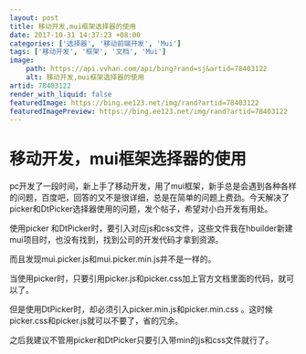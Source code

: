 ```yaml
---
layout: post
title: 移动开发,mui框架选择器的使用
date: 2017-10-31 14:37:23 +08:00
categories: ['选择器', '移动前端开发', 'Mui']
tags: ['移动开发', '框架', '文档', 'Mui']
image:
    path: https://api.vvhan.com/api/bing?rand=sj&artid=78403122
    alt: 移动开发,mui框架选择器的使用
artid: 78403122
render_with_liquid: false
featuredImage: https://bing.ee123.net/img/rand?artid=78403122
featuredImagePreview: https://bing.ee123.net/img/rand?artid=78403122
---
```


# 移动开发，mui框架选择器的使用

pc开发了一段时间，新上手了移动开发，用了mui框架，新手总是会遇到各种各样的问题，百度吧，回答的又不是很详细，总是在简单的问题上费劲。今天解决了picker和DtPicker选择器使用的问题，发个帖子，希望对小白开发有用处。

使用picker 和DtPicker时，要引入对应js和css文件，这些文件我在hbuilder新建mui项目时，也没有找到，找到公司的开发代码才拿到资源。

而且发现mui.picker.js和mui.picker.min.js并不是一样的。

当使用picker时，只要引用picker.js和picker.css加上官方文档里面的代码，就可以了。

但是使用DtPicker时，却必须引入picker.min.js和picker.min.css 。这时候 picker.css和picker.js就可以不要了，省的冗余。

之后我建议不管用picker和DtPicker只要引入带min的js和css文件就行了。